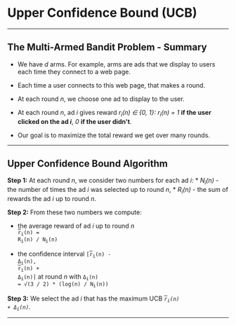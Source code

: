 # Upper Confidence Bound (UCB)
<hr>

## The Multi-Armed Bandit Problem - Summary

* We have *d* arms. For example, arms are ads that we display to users each time they connect to a web page.

* Each time a user connects to this web page, that makes a round.

* At each round *n*, we choose one ad to display to the user.

* At each round *n*, ad *i* gives reward *r<sub>i</sub>(n) ∈ {0, 1}: r<sub>i</sub>(n) = 1* **if the user clicked on the ad *i***, *0* **if the user didn't**.

* Our goal is to maximize the total reward we get over many rounds.
<hr>

## Upper Confidence Bound Algorithm

**Step 1:** At each round *n*, we consider two numbers for each ad *i*:
    * *N<sub>i</sub>(n)* - the number of times the ad *i* was selected up to round *n*,
    * *R<sub>i</sub>(n)* - the sum of rewards the ad *i* up to round *n*.

**Step 2:** From these two numbers we compute:
- the average reward of ad *i* up to round *n*<br>
    <code><span style="text-decoration: overline">r</span><sub>i</sub>(n) = R<sub>i</sub>(n) / N<sub>i</sub>(n)</code>

- the confidence interval <code>[<span style="text-decoration: overline">r</span><sub>i</sub>(n) - Δ<sub>i</sub>(n), <span style="text-decoration: overline">r</span><sub>i</sub>(n) + Δ<sub>i</sub>(n)]</code> at round *n* with
    <code>Δ<sub>i</sub>(n) = &#8730;(3 / 2) * (log(n) / N<sub>i</sub>(n))</code>

**Step 3:** We select the ad *i* that has the maximum UCB *<code><span style="text-decoration: overline">r</span><sub>i</sub>(n) + Δ<sub>i</sub>(n)</code>.*
<hr>
